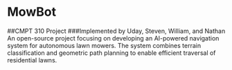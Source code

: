 # MowBot
##CMPT 310 Project
###Implemented by Uday, Steven, William, and Nathan
An open-source project focusing on developing an AI-powered navigation system for autonomous lawn mowers. The system combines terrain classification and geometric path planning to enable efficient traversal of residential lawns.
